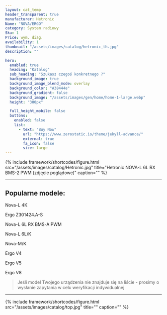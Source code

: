```yaml
---
layout: cat_temp
header_transparent: true
manufacturer: Hetronic
Name: "NOVA/ERGO"
category: System radiowy
Sku: 1
Price: wym. diag.
availability: 1
thumbnail: "/assets/images/catalog/hetronic_th.jpg"
description: ""

hero:
  enabled: true
  heading: "Katalog"
  sub_heading: "Szukasz czegoś konkretnego ?"
  background_image: true
  background_image_blend_mode: overlay
  background_color: "#38444e"
  background_gradient: false
  background_image: "/assets/images/gen/home/home-1-large.webp"
  height: "300px"

  full_height_mobile: false
  buttons:
    enabled: false
    list:
      - text: "Buy Now"
        url: "https://www.zerostatic.io/theme/jekyll-advance/"
        external: true
        fa_icon: false
        size: large
---
```

{% include framework/shortcodes/figure.html src="/assets/images/catalog/Hetronic.jpg" title="Hetronic NOVA-L 6L RX BMS-2 PWM (zdjęcie poglądowe)" caption="" %}



---

Popularne modele:
---

Nova-L 4K

Ergo Z301424.A-S

Nova-L 6L RX BMS-A PWM

Nova-L 6L/K

Nova-M/K

Ergo V4

Ergo V5

Ergo V8


>Jeśli model Twojego urządzenia nie znajduje się na liście - prosimy o wysłanie zapytania w celu weryfikacji indywidualnej

---
{% include framework/shortcodes/figure.html src="/assets/images/catalog/top.jpg" title="" caption="" %}


